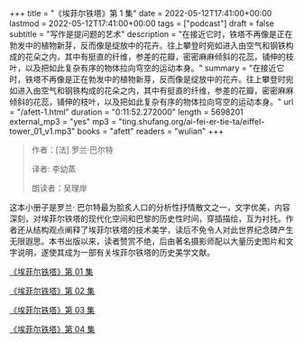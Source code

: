 +++
title = "《埃菲尔铁塔》第 1 集"
date = 2022-05-12T17:41:00+00:00
lastmod = 2022-05-12T17:41:00+00:00
tags = ["podcast"]
draft = false
subtitle = "写作是提问题的艺术"
description = "在接近它时，铁塔不再像是正在勃发中的植物新芽，反而像是绽放中的花卉。往上攀登时宛如进入由空气和钢铁构成的花朵之内，其中有挺直的纤维，参差的花瓣，密密麻麻倾斜的花蕊，铺伸的枝叶，以及把如此复杂有序的物体拉向穹空的运动本身。"
summary = "在接近它时，铁塔不再像是正在勃发中的植物新芽，反而像是绽放中的花卉。往上攀登时宛如进入由空气和钢铁构成的花朵之内，其中有挺直的纤维，参差的花瓣，密密麻麻倾斜的花蕊，铺伸的枝叶，以及把如此复杂有序的物体拉向穹空的运动本身。"
url = "/afett-1.html"
duration = "0:11:52.272000"
length = 5698201
external_mp3 = "yes"
mp3 = "ting.shufang.org/ai-fei-er-tie-ta/eiffel-tower_01_v1.mp3"
books = "afett"
readers = "wulian"
+++

> 作者：[法] 罗兰·巴尔特
>
> 译者: 李幼蒸
>
> 朗读者：吴理岸

这本小册子是罗兰· 巴尔特最为脍炙人口的分析性抒情散文之一，文字优美，内容深刻，对埃菲尔铁塔的现代化空间和巴黎的历史性时间，穿插描绘，互为衬托。作者还从结构观点阐释了埃菲尔铁塔的技术美学，读后不免令人对此世界纪念碑产生无限遐思。本书出版以来，读者赞赏不绝，后由著名摄影师配以大量历史图片和文字说明，遂使其成为一部有关埃菲尔铁塔的历史美学文献。

[《埃菲尔铁塔》第 01 集](./afett-1.html)

[《埃菲尔铁塔》第 02 集](./afett-2.html)

[《埃菲尔铁塔》第 03 集](./afett-3.html)

[《埃菲尔铁塔》第 04 集](./afett-4.html)
